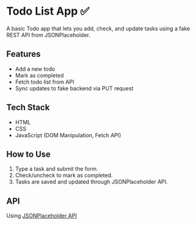 # Todo List App ✅

A basic Todo app that lets you add, check, and update tasks using a fake REST API from JSONPlaceholder.

## Features
- Add a new todo
- Mark as completed
- Fetch todo list from API
- Sync updates to fake backend via PUT request

## Tech Stack
- HTML
- CSS
- JavaScript (DOM Manipulation, Fetch API)

## How to Use
1. Type a task and submit the form.
2. Check/uncheck to mark as completed.
3. Tasks are saved and updated through JSONPlaceholder API.

## API
Using [JSONPlaceholder API](https://jsonplaceholder.typicode.com/)

